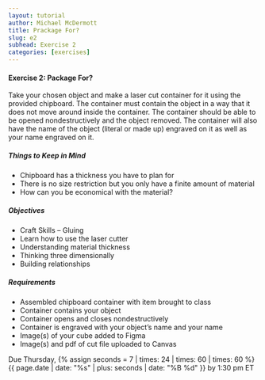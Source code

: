 ```yaml
---
layout: tutorial
author: Michael McDermott
title: Prackage For?
slug: e2
subhead: Exercise 2
categories: [exercises]
---
```

#### Exercise 2: Package For?
Take your chosen object and make a laser cut container for it using the provided chipboard. The container must contain the object in a way that it does not move around inside the container. The container should be able to be opened nondestructively and the object removed. The container will also have the name of the object (literal or made up) engraved on it as well as your name engraved on it. 

##### Things to Keep in Mind
* Chipboard has a thickness you have to plan for
* There is no size restriction but you only have a finite amount of material
* How can you be economical with the material?

##### Objectives
* Craft Skills – Gluing
* Learn how to use the laser cutter
* Understanding material thickness
* Thinking three dimensionally
* Building relationships

##### Requirements
* Assembled chipboard container with item brought to class
* Container contains your object
* Container opens and closes nondestructively
* Container is engraved with your object’s name and your name
* Image(s) of your cube added to Figma
* Image(s) and pdf of cut file uploaded to Canvas

<span class="due">Due Thursday, {% assign seconds = 7 | times: 24 | times: 60 | times: 60 %}{{ page.date | date: "%s" | plus: seconds | date: "%B %d" }} by 1:30 pm ET</span>
